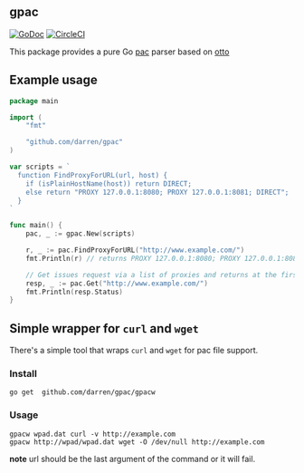 ## gpac

[![GoDoc](https://godoc.org/github.com/darren/gpac?status.png)](https://godoc.org/github.com/darren/gpac)
[![CircleCI](https://circleci.com/gh/darren/gpac.svg?style=svg)](https://circleci.com/gh/darren/gpac)

This package provides a pure Go [pac](https://developer.mozilla.org/en-US/docs/Web/HTTP/Proxy_servers_and_tunneling/Proxy_Auto-Configuration_(PAC)_file) parser based on [otto](https://github.com/robertkrimen/otto)

## Example usage

```go
package main

import (
	"fmt"

	"github.com/darren/gpac"
)

var scripts = `
  function FindProxyForURL(url, host) {
    if (isPlainHostName(host)) return DIRECT;
    else return "PROXY 127.0.0.1:8080; PROXY 127.0.0.1:8081; DIRECT";
  }
`

func main() {
	pac, _ := gpac.New(scripts)

	r, _ := pac.FindProxyForURL("http://www.example.com/")
	fmt.Println(r) // returns PROXY 127.0.0.1:8080; PROXY 127.0.0.1:8081; DIRECT

	// Get issues request via a list of proxies and returns at the first request that succeeds
	resp, _ := pac.Get("http://www.example.com/")
	fmt.Println(resp.Status)
}
```

## Simple wrapper for `curl` and `wget`

There's a simple tool that wraps `curl` and `wget` for pac file support.

### Install

```
go get  github.com/darren/gpac/gpacw
```

### Usage

```
gpacw wpad.dat curl -v http://example.com
gpacw http://wpad/wpad.dat wget -O /dev/null http://example.com
```

**note** url should be the last argument of the command or it will fail.

